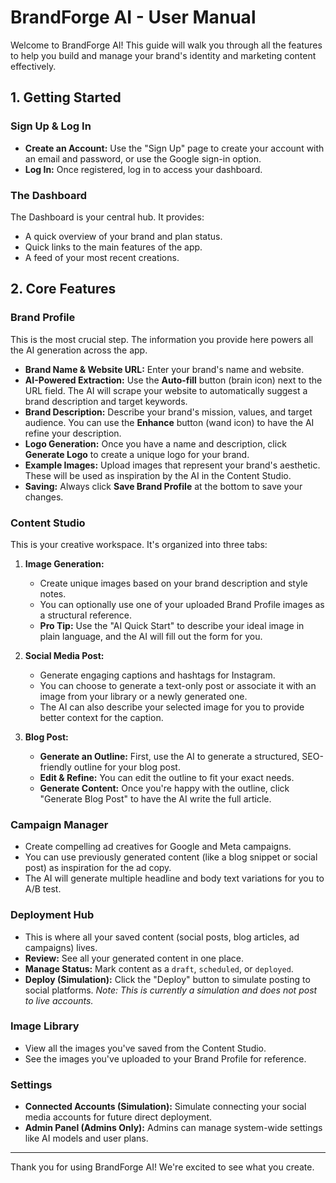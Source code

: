 # BrandForge AI - User Manual

Welcome to BrandForge AI! This guide will walk you through all the features to help you build and manage your brand's identity and marketing content effectively.

## 1. Getting Started

### Sign Up & Log In
- **Create an Account:** Use the "Sign Up" page to create your account with an email and password, or use the Google sign-in option.
- **Log In:** Once registered, log in to access your dashboard.

### The Dashboard
The Dashboard is your central hub. It provides:
- A quick overview of your brand and plan status.
- Quick links to the main features of the app.
- A feed of your most recent creations.

## 2. Core Features

### Brand Profile
This is the most crucial step. The information you provide here powers all the AI generation across the app.

- **Brand Name & Website URL:** Enter your brand's name and website.
- **AI-Powered Extraction:** Use the **Auto-fill** button (brain icon) next to the URL field. The AI will scrape your website to automatically suggest a brand description and target keywords.
- **Brand Description:** Describe your brand's mission, values, and target audience. You can use the **Enhance** button (wand icon) to have the AI refine your description.
- **Logo Generation:** Once you have a name and description, click **Generate Logo** to create a unique logo for your brand.
- **Example Images:** Upload images that represent your brand's aesthetic. These will be used as inspiration by the AI in the Content Studio.
- **Saving:** Always click **Save Brand Profile** at the bottom to save your changes.

### Content Studio
This is your creative workspace. It's organized into three tabs:

1.  **Image Generation:**
    - Create unique images based on your brand description and style notes.
    - You can optionally use one of your uploaded Brand Profile images as a structural reference.
    - **Pro Tip:** Use the "AI Quick Start" to describe your ideal image in plain language, and the AI will fill out the form for you.

2.  **Social Media Post:**
    - Generate engaging captions and hashtags for Instagram.
    - You can choose to generate a text-only post or associate it with an image from your library or a newly generated one.
    - The AI can also describe your selected image for you to provide better context for the caption.

3.  **Blog Post:**
    - **Generate an Outline:** First, use the AI to generate a structured, SEO-friendly outline for your blog post.
    - **Edit & Refine:** You can edit the outline to fit your exact needs.
    - **Generate Content:** Once you're happy with the outline, click "Generate Blog Post" to have the AI write the full article.

### Campaign Manager
- Create compelling ad creatives for Google and Meta campaigns.
- You can use previously generated content (like a blog snippet or social post) as inspiration for the ad copy.
- The AI will generate multiple headline and body text variations for you to A/B test.

### Deployment Hub
- This is where all your saved content (social posts, blog articles, ad campaigns) lives.
- **Review:** See all your generated content in one place.
- **Manage Status:** Mark content as a `draft`, `scheduled`, or `deployed`.
- **Deploy (Simulation):** Click the "Deploy" button to simulate posting to social platforms. *Note: This is currently a simulation and does not post to live accounts.*

### Image Library
- View all the images you've saved from the Content Studio.
- See the images you've uploaded to your Brand Profile for reference.

### Settings
- **Connected Accounts (Simulation):** Simulate connecting your social media accounts for future direct deployment.
- **Admin Panel (Admins Only):** Admins can manage system-wide settings like AI models and user plans.

---
Thank you for using BrandForge AI! We're excited to see what you create.